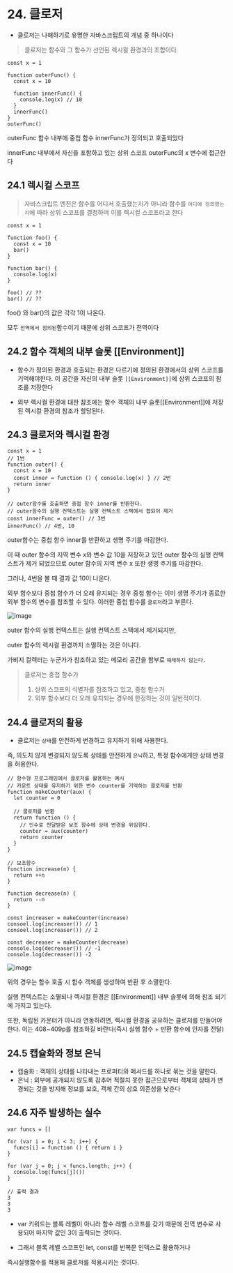 # 24. 클로저

- 클로저는 나해하기로 유명한 자바스크립트의 개념 중 하나이다

> 클로저는 함수와 그 함수가 선언된 렉시컬 환경과의 조합이다.

```
const x = 1

function outerFunc() {
  const x = 10

  function innerFunc() {
    console.log(x) // 10
  }
  innerFunc()
}
outerFunc()
```

outerFunc 함수 내부에 중첩 함수 innerFunc가 정의되고 호출되었다

innerFunc 내부에서 자신을 포함하고 있는 상위 스코프 outerFunc의 x 변수에 접근한다

## 24.1 렉시컬 스코프

> 자바스크립트 엔진은 함수를 어디서 호출했는지가 아니라 함수를 `어디에 정의했는지`에 따라 상위 스코프를 결정하며 이를 렉시컬 스코프라고 한다

```
const x = 1

function foo() {
  const x = 10
  bar()
}

function bar() {
  console.log(x)
}

foo() // ??
bar() // ??
```

foo() 와 bar()의 값은 각각 1이 나온다.

모두 `전역에서 정의된`함수이기 때문에 상위 스코프가 전역이다

## 24.2 함수 객체의 내부 슬롯 [[Environment]]

- 함수가 정의된 환경과 호출되는 환경은 다르기에 정의된 환경에서의 상위 스코프를 기억해야한다. 이 공간을 자신의 내부 슬롯 `[[Environment]]`에 상위 스코프의 참조를 저장한다

- 외부 렉시컬 환경에 대한 참조에는 함수 객체의 내부 슬롯[[Environment]]에 저장된 렉시컬 환경의 참조가 할당된다.

## 24.3 클로저와 렉시컬 환경

```
const x = 1
// 1번
function outer() {
  const x = 10
  const inner = function () { console.log(x) } // 2번
  return inner
}

// outer함수를 호출하면 중첩 함수 inner를 반환한다.
// outer함수의 실행 컨텍스트는 실행 컨텍스트 스택에서 팝되어 제거
const innerFunc = outer() // 3번
innerFunc() // 4번, 10
```

outer함수는 중첩 함수 inner를 반환하고 생명 주기를 마감한다.

이 때 outer 함수의 지역 변수 x와 변수 값 10을 저장하고 있던 outer 함수의 실행 컨텍스트가 제거 되었으므로 outer 함수의 지역 변수 x 또한 생명 주기를 마감한다.

그러나, 4번을 볼 때 결과 값 10이 나온다.

외부 함수보다 중첩 함수가 더 오래 유지되는 경우 중첩 함수는 이미 생명 주기가 종료한 외부 함수의 변수를 참조할 수 있다. 이러한 중첩 함수를 `클로저`라고 부른다.

![image](https://github.com/user-attachments/assets/4b4fa1e1-f128-4113-ba71-a23fd8b3ec19)


outer 함수의 실행 컨텍스트는 실행 컨텍스트 스택에서 제거되지만,

outer 함수의 렉시컬 환경까지 소멸하는 것은 아니다.

가비지 컬렉터는 누군가가 참조하고 있는 메모리 공간을 함부로 `해제하지 않는다.`

> 클로저는 중첩 함수가
>
> 1. 상위 스코프의 식별자를 참조하고 있고, 중첩 함수가
> 2. 외부 함수보다 더 오래 유지되는 경우에 한정하는 것이 일반적이다.

## 24.4 클로저의 활용

- 클로저는 `상태`를 안전하게 변경하고 유지하기 위해 사용한다.

즉, 의도치 않게 변경되지 않도록 상태를 안전하게 `은닉`하고, 특정 함수에게만 상태 변경을 허용한다.

```
// 함수형 프로그래밍에서 클로저를 활용하는 예시
// 카운트 상태를 유지하기 위한 변수 counter를 기억하는 클로저를 반환
function makeCounter(aux) {
  let counter = 0

  // 클로저를 반환
  return function () {
    // 인수로 전달받은 보조 함수에 상태 변경을 위임한다.
    counter = aux(counter)
    return counter
  }
}

// 보조함수
function increase(n) {
  return ++n
}

function decrease(n) {
  return --n
}

const increaser = makeCounter(increase)
consoel.log(increaser()) // 1
consoel.log(increaser()) // 2

const decreaser = makeCounter(decrease)
console.log(decreaser()) // -1
console.log(decreaser()) -2
```

![image](https://github.com/user-attachments/assets/47a7e0c4-7b00-4783-8934-42fa59531cc7)


위의 경우는 함수 호출 시 함수 객체를 생성하여 반환 후 소멸한다.

실행 컨텍스트는 소멸되나 렉시컬 환경은 [[Environment]] 내부 슬롯에 의해 참조 되기에 가지고 있는다.

또한, 독립된 카운터가 아니라 연동하려면, 렉시컬 환경을 공유하는 클로저를 만들어야한다. 이는 408~409p를 참조하길 바란다(즉시 실행 함수 + 반환 함수에 인자를 전달)

## 24.5 캡슐화와 정보 은닉

- 캡슐화 : 객체의 상태를 나타내는 프로퍼티와 메서드를 하나로 묶는 것을 말한다.
- 은닉 : 외부에 공개되지 않도록 감추어 적절치 못한 접근으로부터 객체의 상태가 변경되는 것을 방지해 정보를 보호, 객체 간의 상호 의존성을 낮춘다

## 24.6 자주 발생하는 실수

```
var funcs = []

for (var i = 0; i < 3; i++) {
  funcs[i] = function () { return i }
}

for (var j = 0; j < funcs.length; j++) {
  console.log(funcs[j]())
}

// 출력 결과
3
3
3
```

- var 키워드는 블록 레벨이 아니라 함수 레벨 스코프를 갖기 때문에 전역 변수로 사용되어 마지막 값인 3이 출력되는 것이다.

- 그래서 블록 레벨 스코프인 let, const를 반복문 인덱스로 활용하거나

즉시실행함수를 적용해 클로저를 적용시키는 것이다.
